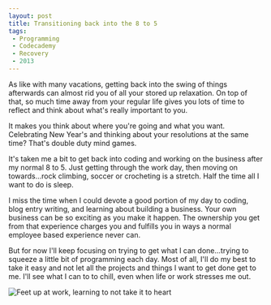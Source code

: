 ```yaml
---
layout: post
title: Transitioning back into the 8 to 5
tags:
 - Programming
 - Codecademy
 - Recovery
 - 2013
---
```


As like with many vacations, getting back into the swing of things afterwards can almost rid you of all your stored up relaxation.  On top of that, so much time away from your regular life gives you lots of time to reflect and think about what's really important to you.  

It makes you think about where you're going and what you want.  Celebrating New Year's and thinking about your resolutions at the same time?  That's double duty mind games.

It's taken me a bit to get back into coding and working on the business after my normal 8 to 5.  Just getting through the work day, then moving on towards...rock climbing, soccer or crocheting is a stretch.  Half the time all I want to do is sleep.

I miss the time when I could devote a good portion of my day to coding, blog entry writing, and learning about building a business.  Your own business can be so exciting as you make it happen.  The ownership you get from that experience charges you and fulfills you in ways a normal employee based experience never can.

But for now I'll keep focusing on trying to get what I can done...trying to squeeze a little bit of programming each day.  Most of all, I'll do my best to take it easy and not let all the projects and things I want to get done get to me.  I'll see what I can to to chill, even when life or work stresses me out.

![Feet up at work, learning to not take it to heart](http://dl.dropbox.com/u/21971644/Blog%20Images/Blog%20Pics%20for%20Entries/January%202013/easinginthe8to5.jpg)
    







